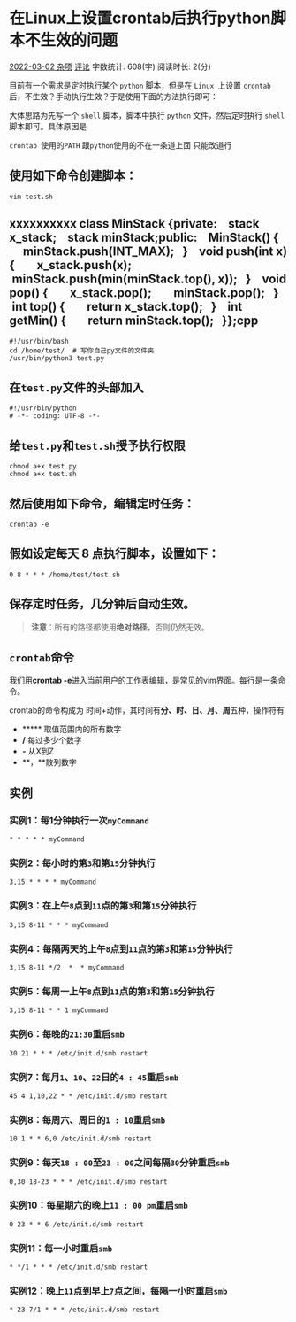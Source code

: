 # 在Linux上设置crontab后执行python脚本不生效的问题

 [2022-03-02 ](https://blog.11451400.xyz/2022/03/02/在Linux上设置crontab后执行python脚本不生效的问题/) [杂项](https://blog.11451400.xyz/tags/杂项/) [评论](https://blog.11451400.xyz/2022/03/02/在Linux上设置crontab后执行python脚本不生效的问题/#comments) 字数统计: 608(字) 阅读时长: 2(分)

目前有一个需求是定时执行某个 `python` 脚本，但是在 `Linux `上设置 `crontab `后，不生效？手动执行生效？于是使用下面的方法执行即可：

大体思路为先写一个 `shell` 脚本，脚本中执行 `python` 文件，然后定时执行 `shell` 脚本即可。具体原因是

`crontab `使用的`PATH` 跟`python`使用的不在一条道上面 只能改道行

## 使用如下命令创建脚本：

```
vim test.sh
```

## xxxxxxxxxx class MinStack {private:    stack<int> x_stack;    stack<int> minStack;public:    MinStack() {        minStack.push(INT_MAX);​    }    void push(int x) {        x_stack.push(x);        minStack.push(min(minStack.top(), x));    }    void pop() {        x_stack.pop();        minStack.pop();    }    int top() {        return x_stack.top();    }    int getMin() {        return minStack.top();    }};cpp

```
#!/usr/bin/bash
cd /home/test/  # 写你自己py文件的文件夹
/usr/bin/python3 test.py
```

## 在`test.py`文件的头部加入

```
#!/usr/bin/python
# -*- coding: UTF-8 -*-
```

## 给`test.py`和`test.sh`授予执行权限

```
chmod a+x test.py
chmod a+x test.sh
```

## 然后使用如下命令，编辑定时任务：

```
crontab -e
```

## 假如设定每天 8 点执行脚本，设置如下：

```
0 8 * * * /home/test/test.sh
```

## 保存定时任务，几分钟后自动生效。

> **注意**：所有的路径都使用**绝对路径**，否则仍然无效。

## `crontab`命令

我们用**crontab -e**进入当前用户的工作表编辑，是常见的vim界面。每行是一条命令。

crontab的命令构成为 时间+动作，其时间有**分、时、日、月、周**五种，操作符有

- ***** 取值范围内的所有数字
- **/** 每过多少个数字
- **-** 从X到Z
- **，**散列数字

## 实例

### 实例1：每1分钟执行一次`myCommand`

```
* * * * * myCommand
```

### 实例2：每小时的第`3`和第`15`分钟执行

```
3,15 * * * * myCommand
```

### 实例3：在上午`8`点到`11`点的第`3`和第`15`分钟执行

```
3,15 8-11 * * * myCommand
```

### 实例4：每隔两天的上午`8`点到`11`点的第`3`和第`15`分钟执行

```
3,15 8-11 */2  *  * myCommand
```

### 实例5：每周一上午`8`点到`11`点的第`3`和第`15`分钟执行

```
3,15 8-11 * * 1 myCommand
```

### 实例6：每晚的`21:30`重启`smb`

```
30 21 * * * /etc/init.d/smb restart
```

### 实例7：每月`1`、`10`、`22`日的`4 : 45`重启`smb`

```
45 4 1,10,22 * * /etc/init.d/smb restart
```

### 实例8：每周六、周日的`1 : 10`重启`smb`

```
10 1 * * 6,0 /etc/init.d/smb restart
```

### 实例9：每天`18 : 00`至`23 : 00`之间每隔`30`分钟重启`smb`

```
0,30 18-23 * * * /etc/init.d/smb restart
```

### 实例10：每星期六的晚上`11 : 00 pm`重启`smb`

```
0 23 * * 6 /etc/init.d/smb restart
```

### 实例11：每一小时重启`smb`

```
* */1 * * * /etc/init.d/smb restart
```

### 实例12：晚上`11`点到早上`7`点之间，每隔一小时重启`smb`

```
* 23-7/1 * * * /etc/init.d/smb restart
```